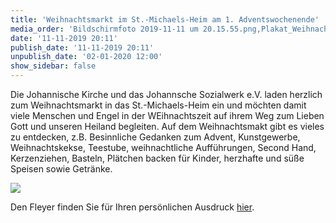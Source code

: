 ```yaml
---
title: 'Weihnachtsmarkt im St.-Michaels-Heim am 1. Adventswochenende'
media_order: 'Bildschirmfoto 2019-11-11 um 20.15.55.png,Plakat_Weihnachtsmarkt_2019.pdf'
date: '11-11-2019 20:11'
publish_date: '11-11-2019 20:11'
unpublish_date: '02-01-2020 12:00'
show_sidebar: false
---
```


Die Johannische Kirche und das Johannsche Sozialwerk e.V. laden herzlich zum Weihnachtsmarkt in das St.-Michaels-Heim ein und möchten damit viele Menschen und Engel in der WEihnachtszeit auf ihrem Weg zum Lieben Gott und unseren Heiland begleiten. Auf dem Weihnachtsmakt gibt es vieles zu entdecken, z.B. Besinnliche Gedanken zum Advent, Kunstgewerbe, Weihnachtskekse, Teestube, weihnachtliche Aufführungen, Second Hand, Kerzenziehen, Basteln, Plätchen backen für Kinder, herzhafte und süße Speisen sowie Getränke.

![](https://smh-gemeinden.de/user/pages/02.news/15.weihnachtsmarkt-am-1-advent-im-st-michaels-heim/Bildschirmfoto%202019-11-11%20um%2020.15.55.png)

Den Fleyer finden Sie für Ihren persönlichen Ausdruck [hier](https://smh-gemeinden.de/user/pages/02.news/15.weihnachtsmarkt-am-1-advent-im-st-michaels-heim/Plakat_Weihnachtsmarkt_2019.pdf).